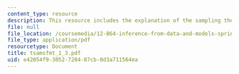 ```yaml
---
content_type: resource
description: This resource includes the explanation of the sampling theorem.
file: null
file_location: /coursemedia/12-864-inference-from-data-and-models-spring-2005/e42054f93052728487cb0d3a711564ea_tsamsfmt_1_3.pdf
file_type: application/pdf
resourcetype: Document
title: tsamsfmt_1_3.pdf
uid: e42054f9-3052-7284-87cb-0d3a711564ea
---
```

